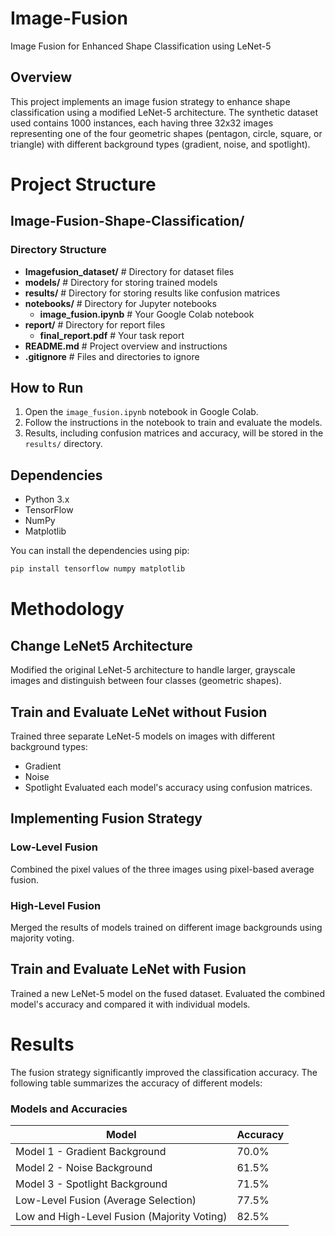 # Image-Fusion
Image Fusion for Enhanced Shape Classification using LeNet-5

## Overview

This project implements an image fusion strategy to enhance shape classification using a modified LeNet-5 architecture. The synthetic dataset used contains 1000 instances, each having three 32x32 images representing one of the four geometric shapes (pentagon, circle, square, or triangle) with different background types (gradient, noise, and spotlight).

# Project Structure
## Image-Fusion-Shape-Classification/
### Directory Structure
* **Imagefusion_dataset/**                  # Directory for dataset files
* **models/**               # Directory for storing trained models
* **results/**              # Directory for storing results like confusion matrices
* **notebooks/**            # Directory for Jupyter notebooks
	+ **image_fusion.ipynb**  # Your Google Colab notebook
* **report/**               # Directory for report files
	+ **final_report.pdf**   # Your task report
* **README.md**             # Project overview and instructions
* **.gitignore**            # Files and directories to ignore


## How to Run

1. Open the `image_fusion.ipynb` notebook in Google Colab.
2. Follow the instructions in the notebook to train and evaluate the models.
3. Results, including confusion matrices and accuracy, will be stored in the `results/` directory.

## Dependencies

- Python 3.x
- TensorFlow
- NumPy
- Matplotlib

You can install the dependencies using pip:

```bash
pip install tensorflow numpy matplotlib
```
# Methodology
## Change LeNet5 Architecture
Modified the original LeNet-5 architecture to handle larger, grayscale images and distinguish between four classes (geometric shapes).

## Train and Evaluate LeNet without Fusion
Trained three separate LeNet-5 models on images with different background types:
* Gradient
* Noise
* Spotlight
Evaluated each model's accuracy using confusion matrices.

## Implementing Fusion Strategy
### Low-Level Fusion
Combined the pixel values of the three images using pixel-based average fusion.

### High-Level Fusion
Merged the results of models trained on different image backgrounds using majority voting.

## Train and Evaluate LeNet with Fusion
Trained a new LeNet-5 model on the fused dataset.
Evaluated the combined model's accuracy and compared it with individual models.

# Results
The fusion strategy significantly improved the classification accuracy. The following table summarizes the accuracy of different models:

### Models and Accuracies
| Model | Accuracy |
| --- | --- |
| Model 1 - Gradient Background | 70.0% |
| Model 2 - Noise Background | 61.5% |
| Model 3 - Spotlight Background | 71.5% |
| Low-Level Fusion (Average Selection) | 77.5% |
| Low and High-Level Fusion (Majority Voting) | 82.5% |

